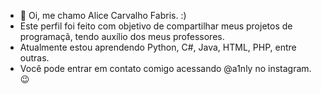- 👋 Oi, me chamo Alice Carvalho Fabris. :)
- Este perfil foi feito com objetivo de compartilhar meus projetos de programaçã, tendo auxílio dos meus professores.
-  Atualmente estou aprendendo Python, C#, Java, HTML, PHP, entre outras.
- Você pode entrar em contato comigo acessando @a1nly no instagram. 😉

